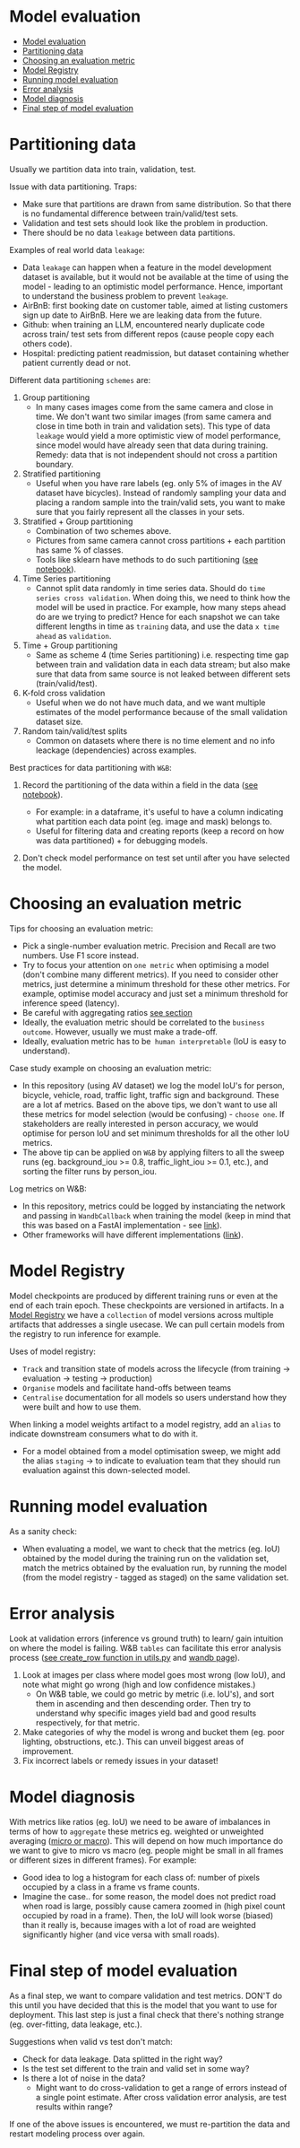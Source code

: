 # Model evaluation

- [Model evaluation](#model-evaluation)
- [Partitioning data](#partitioning-data)
- [Choosing an evaluation metric](#choosing-an-evaluation-metric)
- [Model Registry](#model-registry)
- [Running model evaluation](#running-model-evaluation)
- [Error analysis](#error-analysis)
- [Model diagnosis](#model-diagnosis)
- [Final step of model evaluation](#final-step-of-model-evaluation)


<!-- last summary - useful for contents page !!!!!!!!!!!!!!!!!!!!!!!!!!! -->


# Partitioning data

Usually we partition data into train, validation, test. 

Issue with data partitioning. Traps:
* Make sure that partitions are drawn from same distribution. So that there is no fundamental difference between train/valid/test sets.
* Validation and test sets should look like the problem in production. 
* There should be no data `leakage` between data partitions.

Examples of real world data `leakage`:
* Data `leakage` can happen when a feature in the model development dataset is available, but it would not be available at the time of using the model - leading to an optimistic model performance. Hence, important to understand the business problem to prevent `leakage`. 
* AirBnB: first booking date on customer table, aimed at listing customers sign up date to AirBnB. Here we are leaking data from the future.
* Github: when training an LLM, encountered nearly duplicate code across train/ test sets from different repos (cause people copy each others code).
* Hospital: predicting patient readmission, but dataset containing whether patient currently dead or not.
  
Different data partitioning `schemes` are:
1. Group partitioning
   * In many cases images come from the same camera and close in time. We don't want two similar images (from same camera and close in time both in train and validation sets). This type of data `leakage` would yield a more optimistic view of model performance, since model would have already seen that data during training. Remedy: data that is not independent should not cross a partition boundary.
2. Stratified partitioning
   * Useful when you have rare labels (eg. only 5% of images in the AV dataset have bicycles). Instead of randomly sampling your data and placing a random sample into the train/valid sets, you want to make sure that you fairly represent all the classes in your sets. 
3. Stratified + Group partitioning
   * Combination of two schemes above.
   * Pictures from same camera cannot cross partitions + each partition has same % of classes.
   * Tools like sklearn have methods to do such partitioning ([see notebook](../1_build_end2end_prototype/02_PrepareDataForTrain.ipynb)).
4. Time Series partitioning
   * Cannot split data randomly in time series data. Should do `time series cross validation`. When doing this, we need to think how the model will be used in practice. For example, how many steps ahead do are we trying to predict? Hence for each snapshot we can take different lengths in time as `training` data, and use the data `x time ahead` as `validation`.
5. Time + Group partitioning
   * Same as scheme 4 (time Series partitioning) i.e. respecting time gap between train and validation data in each data stream; but also make sure that data from same source is not leaked between different sets (train/valid/test).
6. K-fold cross validation
   * Useful when we do not have much data, and we want multiple estimates of the model performance because of the small validation dataset size.
7. Random tain/valid/test splits
   * Common on datasets where there is no time element and no info leackage (dependencies) across examples. 

Best practices for data partitioning with `W&B`:
1. Record the partitioning of the data within a field in the data ([see notebook](../1_build_end2end_prototype/02_PrepareDataForTrain.ipynb)). 
   * For example: in a dataframe, it's useful to have a column indicating what partition each data point (eg. image and mask) belongs to. 
   * Useful for filtering data and creating reports (keep a record on how was data partitioned) + for debugging models.

2. Don't check model performance on test set until after you have selected the model.


# Choosing an evaluation metric

Tips for choosing an evaluation metric:
* Pick a single-number evaluation metric. Precision and Recall are two numbers. Use F1 score instead.
* Try to focus your attention on `one metric` when optimising a model (don't combine many different metrics). If you need to consider other metrics, just determine a minimum threshold for these other metrics. For example, optimise model accuracy and just set a minimum threshold for inference speed (latency).
* Be careful with aggregating ratios [see section](#model-diagnosis)
* Ideally, the evaluation metric should be correlated to the `business outcome`. However, usually we must make a trade-off.
* Ideally, evaluation metric has to be` human interpretable` (IoU is easy to understand).

Case study example on choosing an evaluation metric:
* In this repository (using AV dataset) we log the model IoU's for person, bicycle, vehicle, road, traffic light, traffic sign and background. These are a lot af metrics. Based on the above tips, we don't want to use all these metrics for model selection (would be confusing) - `choose one`. If stakeholders are really interested in person accuracy, we would optimise for person IoU and set minimum thresholds for all the other IoU metrics. 
* The above tip can be applied on `W&B` by applying filters to all the sweep runs (eg. background_iou >= 0.8, traffic_light_iou >= 0.1, etc.), and sorting the filter runs by person_iou.

Log metrics on W&B:
* In this repository, metrics could be logged by instanciating the network and passing in `WandbCallback` when training the model (keep in mind that this was based on a FastAI implementation - see [link](../1_build_end2end_prototype/03_TrainBaselineModel.ipynb)). 
* Other frameworks will have different implementations ([link](https://docs.wandb.ai/guides/integrations)).

  
# Model Registry

Model checkpoints are produced by different training runs or even at the end of each train epoch. These checkpoints are versioned in artifacts. In a [Model Registry](https://docs.wandb.ai/guides/models) we have a `collection` of model versions across multiple artifacts that addresses a single usecase. We can pull certain models from the registry to run inference for example.

Uses of model registry:
* `Track` and transition state of models across the lifecycle (from training -> evaluation -> testing -> production)
* `Organise` models and facilitate hand-offs between teams
* `Centralise` documentation for all models so users understand how they were built and how to use them.

When linking a model weights artifact to a model registry, add an `alias` to indicate downstream consumers what to do with it.
* For a model obtained from a model optimisation sweep, we might add the alias `staging` -> to indicate to evaluation team that they should run evaluation against this down-selected model.

# Running model evaluation

As a sanity check:
* When evaluating a model, we want to check that the metrics (eg. IoU) obtained by the model during the training run on the validation set, match the metrics obtained by the evaluation run, by running the model (from the model registry - tagged as staged) on the same validation set.

<!-- retrieving evaluation results from saved model artifact (artifact.logged_by()) -->


# Error analysis

Look at validation errors (inference vs ground truth) to learn/ gain intuition on where the model is failing. W&B `tables` can facilitate this error analysis process ([see create_row function in utils.py](../2_beyond_baseline_prototype/utils.py) and [wandb page](https://docs.wandb.ai/guides/track/log/media)). 

1. Look at images per class where model goes most wrong (low IoU), and note what might go wrong (high and low confidence mistakes.)
   * On W&B table, we could go metric by metric (i.e. IoU's), and sort them in ascending and then descending order. Then try to understand why specific images yield bad and good results respectively, for that metric. 
2. Make categories of why the model is wrong and bucket them (eg. poor lighting, obstructions, etc.). This can unveil biggest areas of improvement.
3. Fix incorrect labels or remedy issues in your dataset!


# Model diagnosis

With metrics like ratios (eg. IoU) we need to be aware of imbalances in terms of how to `aggregate` these metrics eg. weighted or unweighted averaging ([micro or macro](https://scikit-learn.org/stable/modules/generated/sklearn.metrics.jaccard_score.html)). This will depend on how much importance do we want to give to micro vs macro (eg. people might be small in all frames or different sizes in different frames). For example:
   * Good idea to log a histogram for each class of: number of pixels occupied by a class in a frame vs frame counts.
   * Imagine the case.. for some reason, the model does not predict road when road is large, possibly cause camera zoomed in (high pixel count occupied by road in a frame). Then, the IoU will look worse (biased) than it really is, because images with a lot of road are weighted significantly higher (and vice versa with small roads).


# Final step of model evaluation
As a final step, we want to compare validation and test metrics. DON'T do this until you have decided that this is the model that you want to use for deployment. This last step is just a final check that there's nothing strange (eg. over-fitting, data leakage, etc.).

Suggestions when valid vs test don't match:
* Check for data leakage. Data splitted in the right way?
* Is the test set different to the train and valid set in some way?
* Is there a lot of noise in the data? 
  * Might want to do cross-validation to get a range of errors instead of a single point estimate. After cross validation error analysis, are test results within range?

If one of the above issues is encountered, we must re-partition the data and restart modeling process over again.

